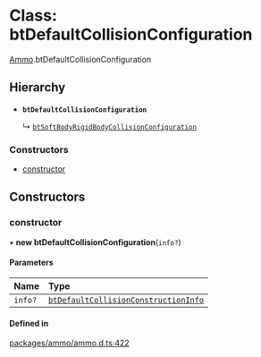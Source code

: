 # Class: btDefaultCollisionConfiguration

[Ammo](../modules/Ammo.md).btDefaultCollisionConfiguration

## Hierarchy

- **`btDefaultCollisionConfiguration`**

  ↳ [`btSoftBodyRigidBodyCollisionConfiguration`](Ammo.btSoftBodyRigidBodyCollisionConfiguration.md)

### Constructors

- [constructor](Ammo.btDefaultCollisionConfiguration.md#constructor)

## Constructors

### constructor

• **new btDefaultCollisionConfiguration**(`info?`)

#### Parameters

| Name | Type |
| :------ | :------ |
| `info?` | [`btDefaultCollisionConstructionInfo`](Ammo.btDefaultCollisionConstructionInfo.md) |

#### Defined in

[packages/ammo/ammo.d.ts:422](https://github.com/Orillusion/orillusion/blob/main/packages/ammo/ammo.d.ts#L422)

